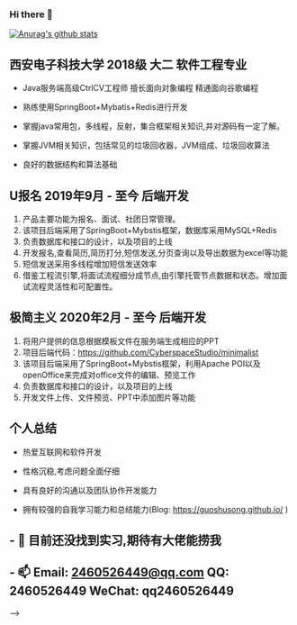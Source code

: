 ### Hi there 👋

<!--
**guoshusong/guoshusong** is a ✨ _special_ ✨ repository because its `README.md` (this file) appears on your GitHub profile.-->
[![Anurag's github stats](https://github-readme-stats.vercel.app/api?username=guoshusong&bg_color=30,e96443,904e95&title_color=fff&text_color=fff)](https://github.com/anuraghazra/github-readme-stats)

## 西安电子科技大学 2018级 大二 软件工程专业

- Java服务端高级CtrlCV工程师 擅长面向对象编程 精通面向谷歌编程

- 熟练使用SpringBoot+Mybatis+Redis进行开发

- 掌握java常用包，多线程，反射，集合框架相关知识,并对源码有一定了解。

- 掌握JVM相关知识，包括常见的垃圾回收器，JVM组成、垃圾回收算法

- 良好的数据结构和算法基础


## U报名 2019年9月 - 至今   后端开发

1. 产品主要功能为报名、面试、社团日常管理。
2. 该项目后端采用了SpringBoot+Mybstis框架，数据库采用MySQL+Redis
3. 负责数据库和接口的设计，以及项目的上线
4. 开发报名,查看简历,简历打分,短信发送,分页查询以及导出数据为excel等功能
5. 短信发送采用多线程增加短信发送效率
6. 借鉴工程流引擎,将面试流程细分成节点,由引擎托管节点数据和状态。增加面试流程灵活性和可配置性。

## 极简主义 2020年2月 - 至今 后端开发

1. 将用户提供的信息根据模板文件在服务端生成相应的PPT
2. 项目后端代码：https://github.com/CyberspaceStudio/minimalist
3. 该项目后端采用了SpringBoot+Mybstis框架，利用Apache POI以及openOffice来完成对office文件的编辑、预览工作
4. 负责数据库和接口的设计，以及项目的上线
5. 开发文件上传、文件预览、PPT中添加图片等功能

## 个人总结

* 热爱互联网和软件开发

* 性格沉稳,考虑问题全面仔细

* 具有良好的沟通以及团队协作开发能力

* 拥有较强的自我学习能力和总结能力(Blog: https://guoshusong.github.io/ )


## - 🔭 目前还没找到实习,期待有大佬能捞我

## - 📫 Email: 2460526449@qq.com   QQ: 2460526449    WeChat: qq2460526449

   
-->


